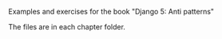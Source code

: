 Examples and exercises for the book "Django 5: Anti patterns"

The files are in each chapter folder.
